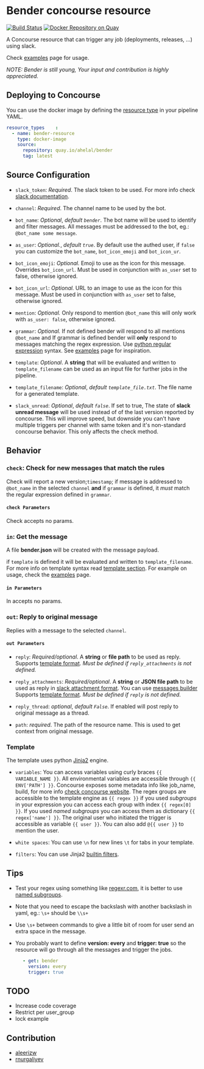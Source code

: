 # Bender concourse resource

[![Build Status](https://travis-ci.org/ahelal/bender.svg?branch=master)](https://travis-ci.org/ahelal/bender) [![Docker Repository on Quay](https://quay.io/repository/ahelal/bender/status "Docker Repository on Quay")](https://quay.io/repository/ahelal/bender)

A  Concourse resource that can trigger any job (deployments, releases, ...) using slack.

Check [examples](examples.md) page for usage.

*NOTE: Bender is still young, Your input and contribution is highly appreciated.*

## Deploying to Concourse

You can use the docker image by defining the  [resource type](https://concourse.ci/configuring-resource-types.html) in your pipeline YAML.

```yaml
resource_types    :
  - name: bender-resource
    type: docker-image
    source:
      repository: quay.io/ahelal/bender
      tag: latest
```

## Source Configuration

* `slack_token`: *Required*. The slack token to be used. For more info check [slack documentation](https://api.slack.com/docs/token-types#bot).

* `channel`: *Required*. The channel name to be used by the bot.

* `bot_name`: *Optional*, *default `bender`*. The bot name will be used to identify and filter messages. All messages must be addressed to the bot, eg.: `@bot_name some message`.

* `as_user`: *Optional.*, *default `true`*. By default use the authed user, if `false` you can customize the `bot_name`, `bot_icon_emoji` and `bot_icon_ur`.

* `bot_icon_emoji`: *Optional.* Emoji to use as the icon for this message. Overrides `bot_icon_url`. Must be used in conjunction with `as_user` set to false, otherwise ignored.

* `bot_icon_url`: *Optional.* URL to an image to use as the icon for this message. Must be used in conjunction with `as_user` set to false, otherwise ignored.

* `mention`: *Optional.* Only respond to mention `@bot_name` this will only work with `as_user: false`, otherwise ignored.

* `grammar`: *Optional.* If not defined bender will respond to all mentions `@bot_name` and If grammar is defined bender will **only** respond to messages matching the regex expression. Use [python regular expression](https://docs.python.org/2/library/re.html) syntax. See [examples](examples.md) page for inspiration.

* `template`: *Optional*. A **string** that will be evaluated and written to `template_filename` can be used as an input file for further jobs in the pipeline.

* `template_filename`: *Optional*, *default `template_file.txt`*. The file name for a generated template.

* `slack_unread`: *Optional*, *default `false`*. If set to true, The state of **slack unread message** will be used instead of of the last version reported by concourse. This will improve speed, but downside you can't have multiple triggers per channel with same token and it's non-standard concourse behavior. This only affects the check method.

## Behavior

### `check`: Check for new messages that match the rules

Check will report a new version;`timestamp`; if message is addressed to `@bot_name` in the selected `channel` **and** if `grammar` is defined, it *must* match the regular expression defined in `grammar`.

#### `check Parameters`

Check accepts no params.

### `in`: Get the message

A file **bender.json** will be created with the message payload.

if `template` is defined it will be evaluated and written to `template_filename`. For more info on template syntax read [template section](#template). For example on usage, check the [examples](examples.md) page.

#### `in Parameters`

In accepts no params.

### `out`: Reply to original message

Replies with a message to the selected `channel`.

#### `out Parameters`

* `reply`: *Required/optional*. A **string** or **file path** to be used as reply. Supports [template format](#template). *Must be defined if `reply_attachments` is not defined.*

* `reply_attachments`: *Required/optional*. A **string** or **JSON file path** to be used as reply in [slack attachment format](https://api.slack.com/docs/message-attachments). You can use [messages builder](https://api.slack.com/docs/messages/builder) Supports [template format](#template). *Must be defined if `reply` is not defined.*

* `reply_thread`: *optional*, *default `False`*. If enabled will post reply to original message as a thread.

* `path`: *required*. The path of the resource name. This is used to get context from original message.

### Template

The template uses python [Jinja2](http://jinja.pocoo.org/docs/2.9/) engine.

* `variables`: You can access variables using curly braces `{{ VARIABLE_NAME }}`.
   All environmental variables are accessible through `{{ ENV['PATH'] }}`.
   Concourse exposes some metadata info like job_name, build, for more info [check concourse website](https://concourse.ci/implementing-resources.html#resource-metadata).
   The regex groups are accessible to the template engine as `{{ regex }}` if you used *subgroups* in your expression you can access each group with index `{{ regex[0] }}`. If you used *named subgroups* you can access them as dictionary `{{ regex['name'] }}`.
   The original user who initiated the trigger is accessible as variable `{{ user }}`. You can also add `@{{ user }}` to mention the user.

* `white spaces`: You can use `\n` for new lines `\t` for tabs in your template.

* `filters`: You can use Jinja2 [builtin filters](http://jinja.pocoo.org/docs/2.9/templates/#builtin-filters).

## Tips

* Test your regex using something like [regexr.com](http://regexr.com/), it is better to use [named subgroups](http://www.regular-expressions.info/brackets.html).

* Note that you need to escape the backslash with another backslash in yaml,  eg.: `\s+` should be `\\s+`

* Use `\s+` between commands to give a little bit of room for user send an extra space in the message.

* You probably want to define **version: every** and **trigger: true** so the resource will go through all the messages and trigger the jobs.

```yaml
      - get: bender
        version: every
        trigger: true
```

## TODO

* Increase code coverage
* Restrict per user_group
* lock example

## Contribution

* [aleerizw](https://github.com/aleerizw)
* [rnurgaliyev](https://github.com/rnurgaliyev)
